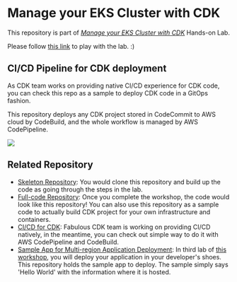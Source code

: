 # Manage your EKS Cluster with CDK
This repository is part of *[Manage your EKS Cluster with CDK](http://demogo-multiregion-eks.s3-website.ap-northeast-2.amazonaws.com/ko/)* Hands-on Lab.

Please follow [this link](http://demogo-multiregion-eks.s3-website.ap-northeast-2.amazonaws.com/ko/) to play with the lab. :)

## CI/CD Pipeline for CDK deployment

As CDK team works on providing native CI/CD experience for CDK code, you can check this repo as a sample to deploy CDK code in a GitOps fashion.

This repository deploys any CDK project stored in CodeCommit to AWS cloud by CodeBuild, and the whole workflow is managed by AWS CodePipeline.

![](http://demogo-multiregion-eks.s3-website.ap-northeast-2.amazonaws.com/images/70-appendix/cdk-pipeline.svg)


## Related Repository
* [Skeleton Repository](https://github.com/yjw113080/aws-cdk-eks-multi-region-skeleton): You would clone this repository and build up the code as going through the steps in the lab.
* [Full-code Repository](https://github.com/yjw113080/aws-cdk-eks-multi-region): Once you complete the workshop, the code would look like this repository! You can also use this repository as a sample code to actually build CDK project for your own infrastructure and containers.
* [CI/CD for CDK](https://github.com/yjw113080/aws-cdk-multi-region-cicd): Fabulous CDK team is working on providing CI/CD natively, in the meantime, you can check out simple way to do it with AWS CodePipeline and CodeBuild.
* [Sample App for Multi-region Application Deployment](https://github.com/yjw113080/aws-cdk-multi-region-sample-app): In third lab of [this workshop](http://demogo-multiregion-eks.s3-website.ap-northeast-2.amazonaws.com/ko/), you will deploy your application in your developer's shoes. This repository holds the sample app to deploy. The sample simply says 'Hello World' with the information where it is hosted.





